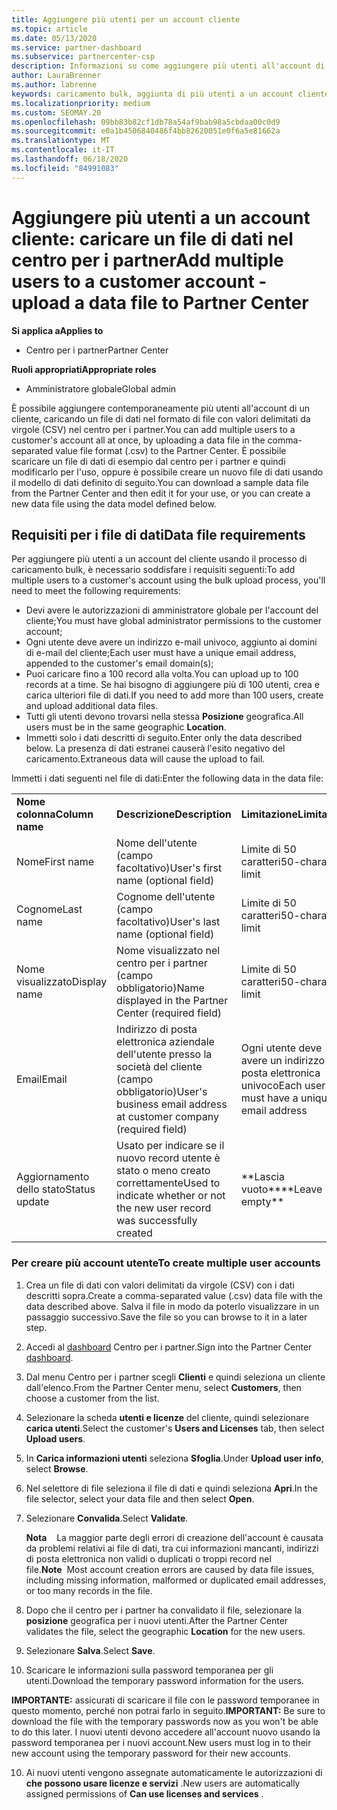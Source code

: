 ```yaml
---
title: Aggiungere più utenti per un account cliente
ms.topic: article
ms.date: 05/13/2020
ms.service: partner-dashboard
ms.subservice: partnercenter-csp
description: Informazioni su come aggiungere più utenti all'account di un cliente in una sola volta. Caricare un file di dati nel centro per i partner usando il formato di file con valori delimitati da virgole (CSV).
author: LauraBrenner
ms.author: labrenne
keywords: caricamento bulk, aggiunta di più utenti a un account cliente, aggiunta degli utenti del cliente, caricamento bulk degli utenti del cliente, account cliente, utenti cliente, utenti
ms.localizationpriority: medium
ms.custom: SEOMAY.20
ms.openlocfilehash: 09bb83b82cf1db78a54af9bab98a5cbdaa00c0d9
ms.sourcegitcommit: e0a1b4506840486f4bb82620051e0f6a5e81662a
ms.translationtype: MT
ms.contentlocale: it-IT
ms.lasthandoff: 06/18/2020
ms.locfileid: "84991083"
---
```

# <a name="add-multiple-users-to-a-customer-account---upload-a-data-file-to-partner-center"></a><span data-ttu-id="4a687-105">Aggiungere più utenti a un account cliente: caricare un file di dati nel centro per i partner</span><span class="sxs-lookup"><span data-stu-id="4a687-105">Add multiple users to a customer account - upload a data file to Partner Center</span></span>

<span data-ttu-id="4a687-106">**Si applica a**</span><span class="sxs-lookup"><span data-stu-id="4a687-106">**Applies to**</span></span>

- <span data-ttu-id="4a687-107">Centro per i partner</span><span class="sxs-lookup"><span data-stu-id="4a687-107">Partner Center</span></span>

<span data-ttu-id="4a687-108">**Ruoli appropriati**</span><span class="sxs-lookup"><span data-stu-id="4a687-108">**Appropriate roles**</span></span>

- <span data-ttu-id="4a687-109">Amministratore globale</span><span class="sxs-lookup"><span data-stu-id="4a687-109">Global admin</span></span>

<span data-ttu-id="4a687-110">È possibile aggiungere contemporaneamente più utenti all'account di un cliente, caricando un file di dati nel formato di file con valori delimitati da virgole (CSV) nel centro per i partner.</span><span class="sxs-lookup"><span data-stu-id="4a687-110">You can add multiple users to a customer's account all at once, by uploading a data file in the comma-separated value file format (.csv) to the Partner Center.</span></span> <span data-ttu-id="4a687-111">È possibile scaricare un file di dati di esempio dal centro per i partner e quindi modificarlo per l'uso, oppure è possibile creare un nuovo file di dati usando il modello di dati definito di seguito.</span><span class="sxs-lookup"><span data-stu-id="4a687-111">You can download a sample data file from the Partner Center and then edit it for your use, or you can create a new data file using the data model defined below.</span></span>

## <a name="data-file-requirements"></a><a href="" id="creatingtheimportcsvfile"></a><span data-ttu-id="4a687-112">Requisiti per i file di dati</span><span class="sxs-lookup"><span data-stu-id="4a687-112">Data file requirements</span></span>

<span data-ttu-id="4a687-113">Per aggiungere più utenti a un account del cliente usando il processo di caricamento bulk, è necessario soddisfare i requisiti seguenti:</span><span class="sxs-lookup"><span data-stu-id="4a687-113">To add multiple users to a customer's account using the bulk upload process, you'll need to meet the following requirements:</span></span>

- <span data-ttu-id="4a687-114">Devi avere le autorizzazioni di amministratore globale per l'account del cliente;</span><span class="sxs-lookup"><span data-stu-id="4a687-114">You must have global administrator permissions to the customer account;</span></span>
- <span data-ttu-id="4a687-115">Ogni utente deve avere un indirizzo e-mail univoco, aggiunto ai domini di e-mail del cliente;</span><span class="sxs-lookup"><span data-stu-id="4a687-115">Each user must have a unique email address, appended to the customer's email domain(s);</span></span>
- <span data-ttu-id="4a687-116">Puoi caricare fino a 100 record alla volta.</span><span class="sxs-lookup"><span data-stu-id="4a687-116">You can upload up to 100 records at a time.</span></span> <span data-ttu-id="4a687-117">Se hai bisogno di aggiungere più di 100 utenti, crea e carica ulteriori file di dati.</span><span class="sxs-lookup"><span data-stu-id="4a687-117">If you need to add more than 100 users, create and upload additional data files.</span></span>
- <span data-ttu-id="4a687-118">Tutti gli utenti devono trovarsi nella stessa **Posizione** geografica.</span><span class="sxs-lookup"><span data-stu-id="4a687-118">All users must be in the same geographic **Location**.</span></span>
- <span data-ttu-id="4a687-119">Immetti solo i dati descritti di seguito.</span><span class="sxs-lookup"><span data-stu-id="4a687-119">Enter only the data described below.</span></span> <span data-ttu-id="4a687-120">La presenza di dati estranei causerà l'esito negativo del caricamento.</span><span class="sxs-lookup"><span data-stu-id="4a687-120">Extraneous data will cause the upload to fail.</span></span>

<span data-ttu-id="4a687-121">Immetti i dati seguenti nel file di dati:</span><span class="sxs-lookup"><span data-stu-id="4a687-121">Enter the following data in the data file:</span></span>

|                 |                                                                              |                                            |
|-----------------|------------------------------------------------------------------------------|--------------------------------------------|
| <span data-ttu-id="4a687-122">**Nome colonna**</span><span class="sxs-lookup"><span data-stu-id="4a687-122">**Column name**</span></span> | <span data-ttu-id="4a687-123">**Descrizione**</span><span class="sxs-lookup"><span data-stu-id="4a687-123">**Description**</span></span>                                                              | <span data-ttu-id="4a687-124">**Limitazione**</span><span class="sxs-lookup"><span data-stu-id="4a687-124">**Limitation**</span></span>                             |
| <span data-ttu-id="4a687-125">Nome</span><span class="sxs-lookup"><span data-stu-id="4a687-125">First name</span></span>      | <span data-ttu-id="4a687-126">Nome dell'utente (campo facoltativo)</span><span class="sxs-lookup"><span data-stu-id="4a687-126">User's first name (optional field)</span></span>                                           | <span data-ttu-id="4a687-127">Limite di 50 caratteri</span><span class="sxs-lookup"><span data-stu-id="4a687-127">50-character limit</span></span>                         |
| <span data-ttu-id="4a687-128">Cognome</span><span class="sxs-lookup"><span data-stu-id="4a687-128">Last name</span></span>       | <span data-ttu-id="4a687-129">Cognome dell'utente (campo facoltativo)</span><span class="sxs-lookup"><span data-stu-id="4a687-129">User's last name (optional field)</span></span>                                            | <span data-ttu-id="4a687-130">Limite di 50 caratteri</span><span class="sxs-lookup"><span data-stu-id="4a687-130">50-character limit</span></span>                         |
| <span data-ttu-id="4a687-131">Nome visualizzato</span><span class="sxs-lookup"><span data-stu-id="4a687-131">Display name</span></span>    | <span data-ttu-id="4a687-132">Nome visualizzato nel centro per i partner (campo obbligatorio)</span><span class="sxs-lookup"><span data-stu-id="4a687-132">Name displayed in the Partner Center (required field)</span></span>                            | <span data-ttu-id="4a687-133">Limite di 50 caratteri</span><span class="sxs-lookup"><span data-stu-id="4a687-133">50-character limit</span></span>                         |
| <span data-ttu-id="4a687-134">Email</span><span class="sxs-lookup"><span data-stu-id="4a687-134">Email</span></span>           | <span data-ttu-id="4a687-135">Indirizzo di posta elettronica aziendale dell'utente presso la società del cliente (campo obbligatorio)</span><span class="sxs-lookup"><span data-stu-id="4a687-135">User's business email address at customer company (required field)</span></span>           | <span data-ttu-id="4a687-136">Ogni utente deve avere un indirizzo di posta elettronica univoco</span><span class="sxs-lookup"><span data-stu-id="4a687-136">Each user must have a unique email address</span></span> |
| <span data-ttu-id="4a687-137">Aggiornamento dello stato</span><span class="sxs-lookup"><span data-stu-id="4a687-137">Status update</span></span>   | <span data-ttu-id="4a687-138">Usato per indicare se il nuovo record utente è stato o meno creato correttamente</span><span class="sxs-lookup"><span data-stu-id="4a687-138">Used to indicate whether or not the new user record was successfully created</span></span> | <span data-ttu-id="4a687-139">\*\*Lascia vuoto\*\*</span><span class="sxs-lookup"><span data-stu-id="4a687-139">\*\*Leave empty\*\*</span></span>                        |

### <a name="to-create-multiple-user-accounts"></a><a href="" id="createmultipleuseraccounts"></a><span data-ttu-id="4a687-140">Per creare più account utente</span><span class="sxs-lookup"><span data-stu-id="4a687-140">To create multiple user accounts</span></span>

<a href="" id="creatingtheaccounts"></a>

1. <span data-ttu-id="4a687-141">Crea un file di dati con valori delimitati da virgole (CSV) con i dati descritti sopra.</span><span class="sxs-lookup"><span data-stu-id="4a687-141">Create a comma-separated value (.csv) data file with the data described above.</span></span> <span data-ttu-id="4a687-142">Salva il file in modo da poterlo visualizzare in un passaggio successivo.</span><span class="sxs-lookup"><span data-stu-id="4a687-142">Save the file so you can browse to it in a later step.</span></span>

2. <span data-ttu-id="4a687-143">Accedi al [dashboard](https://partner.microsoft.com/dashboard) Centro per i partner.</span><span class="sxs-lookup"><span data-stu-id="4a687-143">Sign into the Partner Center [dashboard](https://partner.microsoft.com/dashboard).</span></span>

3. <span data-ttu-id="4a687-144">Dal menu Centro per i partner scegli **Clienti** e quindi seleziona un cliente dall'elenco.</span><span class="sxs-lookup"><span data-stu-id="4a687-144">From the Partner Center menu, select **Customers**, then choose a customer from the list.</span></span>

4. <span data-ttu-id="4a687-145">Selezionare la scheda **utenti e licenze** del cliente, quindi selezionare **carica utenti**.</span><span class="sxs-lookup"><span data-stu-id="4a687-145">Select the customer's **Users and Licenses** tab, then select **Upload users**.</span></span>

5. <span data-ttu-id="4a687-146">In **Carica informazioni utenti** seleziona **Sfoglia**.</span><span class="sxs-lookup"><span data-stu-id="4a687-146">Under **Upload user info**, select **Browse**.</span></span>

6. <span data-ttu-id="4a687-147">Nel selettore di file seleziona il file di dati e quindi seleziona **Apri**.</span><span class="sxs-lookup"><span data-stu-id="4a687-147">In the file selector, select your data file and then select **Open**.</span></span>

7. <span data-ttu-id="4a687-148">Selezionare **Convalida**.</span><span class="sxs-lookup"><span data-stu-id="4a687-148">Select **Validate**.</span></span>

    <span data-ttu-id="4a687-149">**Nota**    La maggior parte degli errori di creazione dell'account è causata da problemi relativi ai file di dati, tra cui informazioni mancanti, indirizzi di posta elettronica non validi o duplicati o troppi record nel file.</span><span class="sxs-lookup"><span data-stu-id="4a687-149">**Note**  Most account creation errors are caused by data file issues, including missing information, malformed or duplicated email addresses, or too many records in the file.</span></span>

8. <span data-ttu-id="4a687-150">Dopo che il centro per i partner ha convalidato il file, selezionare la **posizione** geografica per i nuovi utenti.</span><span class="sxs-lookup"><span data-stu-id="4a687-150">After the Partner Center validates the file, select the geographic **Location** for the new users.</span></span>
9. <span data-ttu-id="4a687-151">Selezionare **Salva**.</span><span class="sxs-lookup"><span data-stu-id="4a687-151">Select **Save**.</span></span>
10. <span data-ttu-id="4a687-152">Scaricare le informazioni sulla password temporanea per gli utenti.</span><span class="sxs-lookup"><span data-stu-id="4a687-152">Download the temporary password information for the users.</span></span>

<span data-ttu-id="4a687-153">**IMPORTANTE:** assicurati di scaricare il file con le password temporanee in questo momento, perché non potrai farlo in seguito.</span><span class="sxs-lookup"><span data-stu-id="4a687-153">**IMPORTANT:** Be sure to download the file with the temporary passwords now as you won't be able to do this later.</span></span> <span data-ttu-id="4a687-154">I nuovi utenti devono accedere all'account nuovo usando la password temporanea per i nuovi account.</span><span class="sxs-lookup"><span data-stu-id="4a687-154">New users must log in to their new account using the temporary password for their new accounts.</span></span>

10. <span data-ttu-id="4a687-155">Ai nuovi utenti vengono assegnate automaticamente le autorizzazioni di **che possono usare licenze e servizi** .</span><span class="sxs-lookup"><span data-stu-id="4a687-155">New users are automatically assigned permissions of **Can use licenses and services** .</span></span> 

 

 



